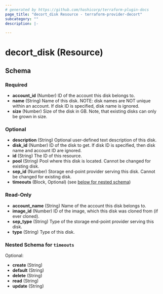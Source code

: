 ```yaml
---
# generated by https://github.com/hashicorp/terraform-plugin-docs
page_title: "decort_disk Resource - terraform-provider-decort"
subcategory: ""
description: |-
  
---
```


# decort_disk (Resource)





<!-- schema generated by tfplugindocs -->
## Schema

### Required

- **account_id** (Number) ID of the account this disk belongs to.
- **name** (String) Name of this disk. NOTE: disk names are NOT unique within an account. If disk ID is specified, disk name is ignored.
- **size** (Number) Size of the disk in GB. Note, that existing disks can only be grown in size.

### Optional

- **description** (String) Optional user-defined text description of this disk.
- **disk_id** (Number) ID of the disk to get. If disk ID is specified, then disk name and account ID are ignored.
- **id** (String) The ID of this resource.
- **pool** (String) Pool where this disk is located. Cannot be changed for existing disk.
- **sep_id** (Number) Storage end-point provider serving this disk. Cannot be changed for existing disk.
- **timeouts** (Block, Optional) (see [below for nested schema](#nestedblock--timeouts))

### Read-Only

- **account_name** (String) Name of the account this disk belongs to.
- **image_id** (Number) ID of the image, which this disk was cloned from (if ever cloned).
- **sep_type** (String) Type of the storage end-point provider serving this disk.
- **type** (String) Type of this disk.

<a id="nestedblock--timeouts"></a>
### Nested Schema for `timeouts`

Optional:

- **create** (String)
- **default** (String)
- **delete** (String)
- **read** (String)
- **update** (String)


